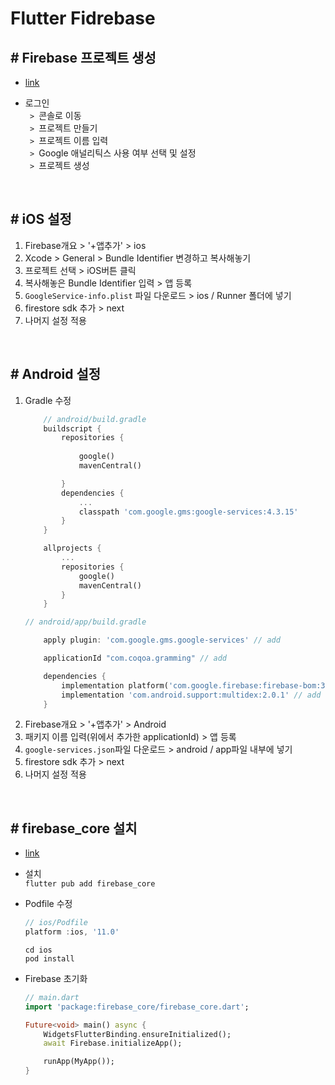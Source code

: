 # Flutter Fidrebase

## # Firebase 프로젝트 생성

- [link](https://firebase.google.com)

- 로그인  
`  >  `콘솔로 이동  
`  >  `프로젝트 만들기  
`  >  `프로젝트 이름 입력  
`  >  `Google 애널리틱스 사용 여부 선택 및 설정  
`  >  `프로젝트 생성

<br>
 
## # iOS 설정
1. Firebase개요 > '+앱추가' > ios
2. Xcode > General > Bundle Identifier 변경하고 복사해놓기
3. 프로젝트 선택 > iOS버튼 클릭
4. 복사해놓은 Bundle Identifier 입력 > 앱 등록 
5. `GoogleService-info.plist` 파일 다운로드 > ios / Runner 폴더에 넣기
6. firestore sdk 추가 > next 
7. 나머지 설정 적용

<br>
 
## # Android 설정
1. Gradle 수정
    ```dart
        // android/build.gradle
        buildscript {
            repositories {
                
                google()  
                mavenCentral()  

            }
            dependencies {
                ...
                classpath 'com.google.gms:google-services:4.3.15'
            }
        }

        allprojects {
            ...
            repositories {
                google() 
                mavenCentral()
            }
        }
    ```
    ```dart
    // android/app/build.gradle

        apply plugin: 'com.google.gms.google-services' // add

        applicationId "com.coqoa.gramming" // add

        dependencies {
            implementation platform('com.google.firebase:firebase-bom:31.5.0') // add
            implementation 'com.android.support:multidex:2.0.1' // add
        }
    ```
2. Firebase개요 > '+앱추가' > Android
3. 패키지 이름 입력(위에서 추가한 applicationId) > 앱 등록
4. `google-services.json`파일 다운로드 > android / app파일 내부에 넣기
5. firestore sdk 추가 > next 
6. 나머지 설정 적용

<br>

## # firebase_core 설치  
- [link](https://pub.dev/packages/firebase_core)

- 설치  
  `flutter pub add firebase_core`

- Podfile 수정
    ```dart
    // ios/Podfile
    platform :ios, '11.0'
    ```
    `cd ios`  
    `pod install`
- Firebase 초기화
    ```dart
    // main.dart
    import 'package:firebase_core/firebase_core.dart';

    Future<void> main() async {
        WidgetsFlutterBinding.ensureInitialized();
        await Firebase.initializeApp();

        runApp(MyApp());
    }
    ```

